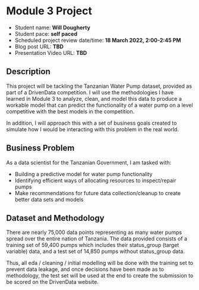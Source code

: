 # Module 3 Project

* Student name: **Will Dougherty**
* Student pace: **self paced**
* Scheduled project review date/time: **18 March 2022, 2:00-2:45 PM**
* Blog post URL: **TBD**
* Presentation Video URL: **TBD**

## Description

This project will be tackling the Tanzanian Water Pump dataset, provided as part of a DrivenData competition. I will use the methodologies I have learned in Module 3 to analyze, clean, and model this data to produce a workable model that can predict the functionality of a water pump on a level competitive with the best models in the competition.

In addition, I will approach this with a set of business goals created to simulate how I would be interacting with this problem in the real world.

## Business Problem

As a data scientist for the Tanzanian Government, I am tasked with:
* Building a predictive model for water pump functionality
* Identifying efficient ways of allocating resources to inspect/repair pumps
* Make recommendations for future data collection/cleanup to create better data sets and models

## Dataset and Methodology

There are nearly 75,000 data points representing as many water pumps spread over the entire nation of Tanzania. The data provided consists of a training set of 59,400 pumps which includes their status_group (target variable) data, and a test set of 14,850 pumps without status_group data. 

Thus, all eda / cleaning / initial modelling will be done with the training set to prevent data leakage, and once decisions have been made as to methodology, the test set will be used at the end to create the submission to be scored on the DrivenData website.
